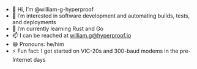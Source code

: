 - 👋 Hi, I’m @william-g-hyperproof
- 👀 I’m interested in software development and automating builds, tests, and deployments
- 🌱 I’m currently learning Rust and Go
- 📫 I can be reached at william.g@hyperproof.io
- 😄 Pronouns: he/him
- ⚡ Fun fact: I got started on VIC-20s and 300-baud modems in the pre-Internet days

<!---
william-g-hyperproof/william-g-hyperproof is a ✨ special ✨ repository because its `README.md` (this file) appears on your GitHub profile.
You can click the Preview link to take a look at your changes.
--->
